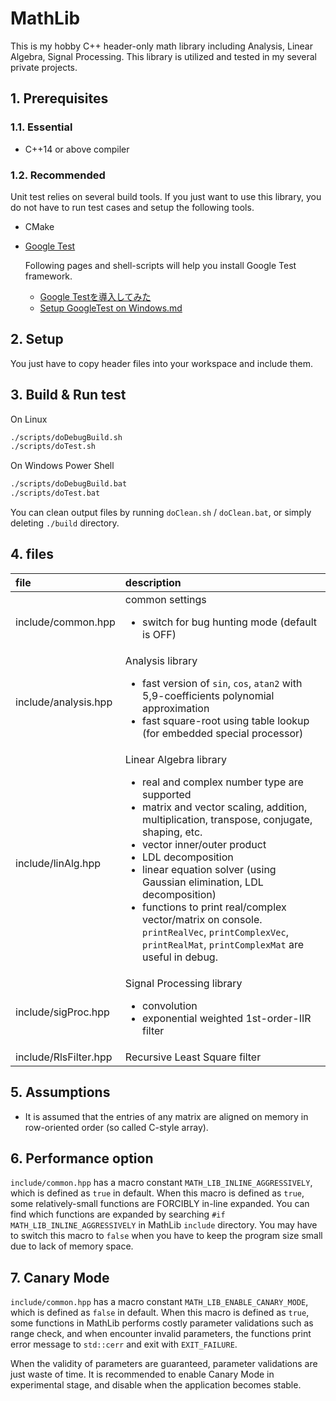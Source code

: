 # MathLib

This is my hobby C++ header-only math library including Analysis, Linear Algebra, Signal Processing.
This library is utilized and tested in my several private projects.

## 1. Prerequisites

### 1.1. Essential

* C++14 or above compiler

### 1.2. Recommended

Unit test relies on several build tools.
If you just want to use this library, you do not have to run test cases and setup the following tools.

* CMake
* [Google Test](https://github.com/google/googletest)

  Following pages and shell-scripts will help you install Google Test framework.
  * [Google Testを導入してみた](https://qiita.com/y-vectorfield/items/6238cfd2d9c34aefe364)
  * [Setup GoogleTest on Windows.md](https://gist.github.com/motchy869/22d873415722a1c10bc77d3f761339dc)

## 2. Setup

You just have to copy header files into your workspace and include them.

## 3. Build & Run test

On Linux

```sh
./scripts/doDebugBuild.sh
./scripts/doTest.sh
```

On Windows Power Shell

```bat
./scripts/doDebugBuild.bat
./scripts/doTest.bat
```

You can clean output files by running `doClean.sh` / `doClean.bat`, or simply deleting `./build` directory.

## 4. files

|file|description|
|:---|:---|
|include/common.hpp|common settings<ul><li>switch for bug hunting mode (default is OFF)</li></ul>|
|include/analysis.hpp|Analysis library<ul><li>fast version of `sin`, `cos`, `atan2` with 5,9-coefficients polynomial approximation</li><li>fast square-root using table lookup (for embedded special processor)</li></ul>|
|include/linAlg.hpp|Linear Algebra library<ul><li>real and complex number type are supported</li><li>matrix and vector scaling, addition, multiplication, transpose, conjugate, shaping, etc.</li><li>vector inner/outer product</li><li>LDL decomposition</li><li>linear equation solver (using Gaussian elimination, LDL decomposition)</li><li>functions to print real/complex vector/matrix on console. `printRealVec`, `printComplexVec`, `printRealMat`, `printComplexMat` are useful in debug.</li></ul>|
|include/sigProc.hpp|Signal Processing library<ul><li>convolution</li><li>exponential weighted 1st-order-IIR filter</li></ul>|
|include/RlsFilter.hpp|Recursive Least Square filter|

## 5. Assumptions

* It is assumed that the entries of any matrix are aligned on memory in row-oriented order (so called C-style array).

## 6. Performance option

`include/common.hpp` has a macro constant `MATH_LIB_INLINE_AGGRESSIVELY`, which is defined as `true` in default.
When this macro is defined as `true`, some relatively-small functions are FORCIBLY in-line expanded.
You can find which functions are expanded by searching `#if MATH_LIB_INLINE_AGGRESSIVELY` in MathLib `include` directory.
You may have to switch this macro to `false` when you have to keep the program size small due to lack of memory space.

## 7. Canary Mode

`include/common.hpp` has a macro constant `MATH_LIB_ENABLE_CANARY_MODE`, which is defined as `false` in default.
When this macro is defined as `true`, some functions in MathLib performs costly parameter validations such as range check, and when encounter invalid parameters, the functions print error message to `std::cerr` and exit with `EXIT_FAILURE`.

When the validity of parameters are guaranteed, parameter validations are just waste of time.
It is recommended to enable Canary Mode in experimental stage, and disable when the application becomes stable.
